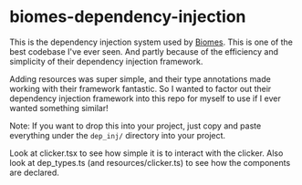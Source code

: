 # biomes-dependency-injection

This is the dependency injection system used by [Biomes](https://github.com/ill-inc/biomes-game). This is one of the best codebase I've ever seen. And partly because of the efficiency and simplicity of their dependency injection framework.

Adding resources was super simple, and their type annotations made working with their framework fantastic. So I wanted to factor out their dependency injection framework into this repo for myself to use if I ever wanted something similar!

Note: If you want to drop this into your project, just copy and paste everything under the `dep_inj/` directory into your project.

Look at clicker.tsx to see how simple it is to interact with the clicker.
Also look at dep_types.ts (and resources/clicker.ts) to see how the components are declared.
